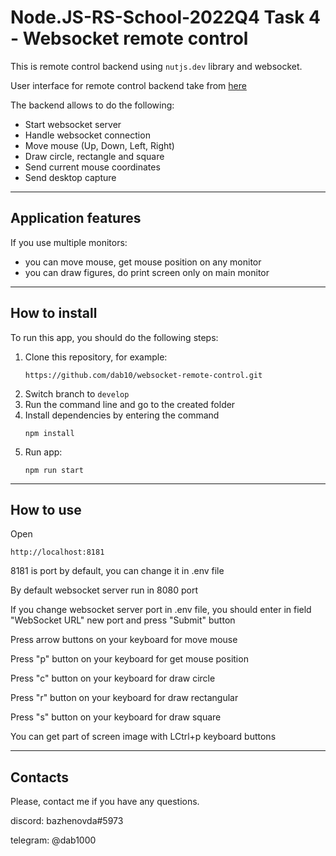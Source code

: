 # Node.JS-RS-School-2022Q4 Task 4 - Websocket remote control

This is remote control backend using `nutjs.dev` library and websocket. 

User interface for remote control backend take from [here](https://github.com/rolling-scopes-school/remote-control)

The backend allows to do the following:

- Start websocket server
- Handle websocket connection
- Move mouse (Up, Down, Left, Right)
- Draw circle, rectangle and square  
- Send current mouse coordinates
- Send desktop capture

---

## Application features
If you use multiple monitors:
- you can move mouse, get mouse position on any monitor
- you can draw figures, do print screen only on main monitor

---

## How to install

To run this app, you should do the following steps:

1. Clone this repository, for example:
    ```
    https://github.com/dab10/websocket-remote-control.git
    ``` 
2. Switch branch to `develop`
3. Run the command line and go to the created folder
4. Install dependencies by entering the command
    ```
    npm install
    ``` 
5. Run app:
    ```
    npm run start
    ```

---

## How to use

Open 
```
http://localhost:8181
```
8181 is port by default, you can change it in .env file

By default websocket server run in 8080 port

If you change websocket server port in .env file, you should enter in field "WebSocket URL" new port and press "Submit" button

Press arrow buttons on your keyboard for move mouse

Press "p" button on your keyboard for get mouse position

Press "c" button on your keyboard for draw circle

Press "r" button on your keyboard for draw rectangular

Press "s" button on your keyboard for draw square

You can get part of screen image with LCtrl+p keyboard buttons

---

## Contacts
Please, contact me if you have any questions.

discord: bazhenovda#5973

telegram: @dab1000